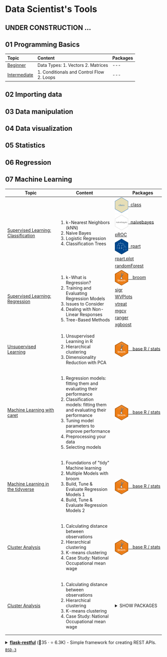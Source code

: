 # Data Scientist's Tools

## UNDER CONSTRUCTION ...

## 01 Programming Basics

| Topic | Content | Packages |
|:---|:---------|:---|
| [Beginner](https://github.com/jwarz/data-scientists-tools/tree/main/01_basics/01_R/01_programming_beginner) | Data Types:  1. Vectors 2. Matrices | --- |
| [Intermediate](https://github.com/jwarz/data-scientists-tools/tree/main/01_basics/01_R/02_programming_intermediate) | 1. Conditionals and Control Flow<br/> 2. Loops | --- |

## 02 Importing data

## 03 Data manipulation

## 04 Data visualization

## 05 Statistics

## 06 Regression


## 07 Machine Learning

<table>
  <thead>
    <tr>
      <th>&nbsp;&nbsp;&nbsp;&nbsp;&nbsp;&nbsp;&nbsp;&nbsp;&nbsp;&nbsp;&nbsp;&nbsp;&nbsp;&nbsp;&nbsp;Topic&nbsp;&nbsp;&nbsp;&nbsp;&nbsp;&nbsp;&nbsp;&nbsp;&nbsp;&nbsp;&nbsp;&nbsp;&nbsp;&nbsp;&nbsp;</th>
      <th>&nbsp;&nbsp;&nbsp;&nbsp;&nbsp;&nbsp;&nbsp;&nbsp;&nbsp;&nbsp;&nbsp;&nbsp;&nbsp;&nbsp;&nbsp;Content&nbsp;&nbsp;&nbsp;&nbsp;&nbsp;&nbsp;&nbsp;&nbsp;&nbsp;&nbsp;&nbsp;&nbsp;&nbsp;&nbsp;&nbsp;</th>
      <th>&nbsp;&nbsp;&nbsp;&nbsp;&nbsp;&nbsp;&nbsp;&nbsp;&nbsp;&nbsp;&nbsp;&nbsp;&nbsp;&nbsp;&nbsp;Packages&nbsp;&nbsp;&nbsp;&nbsp;&nbsp;&nbsp;&nbsp;&nbsp;&nbsp;&nbsp;&nbsp;&nbsp;&nbsp;&nbsp;&nbsp;</th>
    </tr>
  </thead>
	<tbody>
		<! –– SUPERVISED LEARNING: CLASSIFICATION ––>
		<tr>
			<td rowspan="6"><a href="https://github.com/jwarz/data-scientists-tools/tree/main/07_machine_learning/01_R/supervised_learning_classification">Supervised Learning: Classification</a></td>
			<td rowspan="6">
			  <ol>
          <li>k-Nearest Neighbors (kNN)</li>
          <li>Naive Bayes</li>
          <li>Logistic Regression</li>
          <li>Classification Trees</li>
        </ol>
			</td>
			<td><img height="50px" align="center" src="img/logo_class.png"/><a href="https://CRAN.R-project.org/package=class">&nbsp;&nbsp;class</a></td>
		</tr>
		<tr><td><img height="50px" align="center" src="img/logo_naivebayes.png"/><a href="https://github.com/majkamichal/naivebayes">&nbsp;&nbsp;naivebayes</a></td></tr>
		<tr><td><a href="https://github.com/xrobin/pROC">pROC</a></td></tr>
		<tr><td><img height="50px" align="center" src="img/logo_rpart.png"/><a href="https://github.com/bethatkinson/rpart">&nbsp;&nbsp;rpart</a></td></tr>
		<tr><td><a href="http://www.milbo.org/rpart-plot/index.html">rpart.plot</a></td></tr>
		<tr><td><a href="https://cran.r-project.org/web/packages/randomForest/index.html">randomForest</a></td></tr>
		<! –– SUPERVISED LEARNING: REGRESSION ––>
		<tr>
			<td rowspan="7"><a href="https://github.com/jwarz/data-scientists-tools/tree/main/07_machine_learning/01_R/supervised_learning_regression">Supervised Learning: Regression</a></td>
			<td rowspan="7">
			  <ol>
          <li>k-What is Regression?</li>
          <li>Training and Evaluating Regression Models</li>
          <li>Issues to Consider</li>
          <li>Dealing with Non-Linear Responses</li>
          <li>Tree-Based Methods</li>
        </ol>
			</td>
			<td><img height="50px" align="center" src="img/logo_broom.svg"/><a href="https://broom.tidymodels.org">&emsp;broom</a></td>
		</tr>
		<tr><td><a href="https://winvector.github.io/sigr/index.html">sigr</a></td></tr>
		<tr><td><a href="https://winvector.github.io/WVPlots/index.html">WVPlots</a></td></tr>
		<tr><td><a href="https://winvector.github.io/vtreat/">vtreat</a></td></tr>
		<tr><td><a href="https://CRAN.R-project.org/package=mgcv ">mgcv</a></td></tr>
		<tr><td><a href="https://github.com/imbs-hl/ranger">ranger</a></td></tr>
		<tr><td><a href="https://github.com/dmlc/xgboost">xgboost</a></td></tr>
		<! –– UNSUPERVISED LEARNING ––>
		<tr>
			<td rowspan="1"><a href="https://github.com/jwarz/data-scientists-tools/tree/main/07_machine_learning/01_R/unsupervised_learning">Unsupervised Learning</a></td>
			<td rowspan="1">
			  <ol>
          <li>Unsupervised Learning in R</li>
          <li>Hierarchical clustering</li>
          <li>Dimensionality Reduction with PCA</li>
        </ol>
		</td>
			<td><img height="50px" align="center" src="img/logo_broom.svg"/><a href="https://broom.tidymodels.org">&emsp;base R / stats</a></td>
		</tr>
		<! –– ML with caret ––>
		<tr>
			<td rowspan="1"><a href="https://github.com/jwarz/data-scientists-tools/tree/main/07_machine_learning/01_R/machine_learning_with_caret">Machine Learning with caret</a></td>
			<td rowspan="1">
			  <ol>
          <li>Regression models: fitting them and evaluating their performance</li>
          <li>Classification models: fitting them and evaluating their performance</li>
          <li>Tuning model parameters to improve performance</li>
		  <li>Preprocessing your data</li>
		  <li>Selecting models</li>
        </ol>
		</td>
			<td><img height="50px" align="center" src="img/logo_broom.svg"/><a href="https://broom.tidymodels.org">&emsp;base R / stats</a></td>
		</tr>
		<! –– Machine Learning in the tidyverse ––>
		<tr>
			<td rowspan="1"><a href="https://github.com/jwarz/data-scientists-tools/tree/main/07_machine_learning/01_R/machine_learning_in_the_tidyverse">Machine Learning in the tidyverse</a></td>
			<td rowspan="1">
			  <ol>
          <li>Foundations of "tidy" Machine learning</li>
          <li>Multiple Models with broom</li>
          <li>Build, Tune & Evaluate Regression Models 1</li>
		  <li>Build, Tune & Evaluate Regression Models 2</li>
        </ol>
		</td>
			<td><img height="50px" align="center" src="img/logo_broom.svg"/><a href="https://broom.tidymodels.org">&emsp;base R / stats</a></td>
		</tr>
		<! –– Cluster Analysis ––>
		<tr>
			<td rowspan="1"><a href="https://github.com/jwarz/data-scientists-tools/tree/main/07_machine_learning/01_R/cluster_analysis">Cluster Analysis</a></td>
			<td rowspan="1">
			  <ol>
          <li>Calculating distance between observations</li>
          <li>Hierarchical clustering</li>
          <li>K-means clustering</li>
		  <li>Case Study: National Occupational mean wage</li>
        </ol>
		</td>
			<td><img height="50px" align="center" src="img/logo_broom.svg"/><a href="https://broom.tidymodels.org">&emsp;base R / stats</a></td>
		</tr>
		<! –– TEST ––>
		<tr>
			<td rowspan="1"><a href="https://github.com/jwarz/data-scientists-tools/tree/main/07_machine_learning/01_R/cluster_analysis">Cluster Analysis</a></td>
			<td rowspan="1">
			  <ol>
          <li>Calculating distance between observations</li>
          <li>Hierarchical clustering</li>
          <li>K-means clustering</li>
		  <li>Case Study: National Occupational mean wage</li>
        </ol>
		</td>
		<td>
		<details><summary>SHOW PACKAGES</summary>
		<div id="user-content-toc">
		<ul style="list-style-type: none; padding: 0; margin: 0;">
			<li><img height="50px" align="center" src="img/logo_broom.svg"/><a href="https://broom.tidymodels.org">&emsp;base R / stats</a></li>
			<li><img height="50px" align="center" src="img/logo_broom.svg"/><a href="https://broom.tidymodels.org">&emsp;base R / stats</a></li>
			<li><img height="50px" align="center" src="img/logo_broom.svg"/><a href="https://broom.tidymodels.org">&emsp;base R / stats</a></li>
			<li><img height="50px" align="center" src="img/logo_broom.svg"/><a href="https://broom.tidymodels.org">&emsp;base R / stats</a></li>
			<li><img height="50px" align="center" src="img/logo_broom.svg"/><a href="https://broom.tidymodels.org">&emsp;base R / stats</a></li>
		</ul>
		</div>
		</details>
		</td>
		</tr>
	</tbody>
</table>


<details><summary><b><a href="https://github.com/flask-restful/flask-restful">flask-restful</a></b> (🥈35 ·  ⭐ 6.3K) - Simple framework for creating REST APIs. <code><a href="http://bit.ly/3aKzpTv">BSD-3</a></code> <code><img src="https://flask.palletsprojects.com/en/1.1.x/_static/flask-icon.png" style="display:inline;" width="13" height="13"></code></summary>

- [GitHub](https://github.com/flask-restful/flask-restful) (👨‍💻 160 · 🔀 970 · 📦 75K · 📋 570 - 20% open · ⏱️ 04.03.2022):

	```
	git clone https://github.com/flask-restful/flask-restful
	```
- [PyPi](https://pypi.org/project/flask-restful) (📥 1.8M / month · 📦 7.2K · ⏱️ 17.05.2021):
	```
	pip install flask-restful
	```
- [Conda](https://anaconda.org/conda-forge/flask-restful) (📥 110K · ⏱️ 30.05.2021):
	```
	conda install -c conda-forge flask-restful
	```
</details>